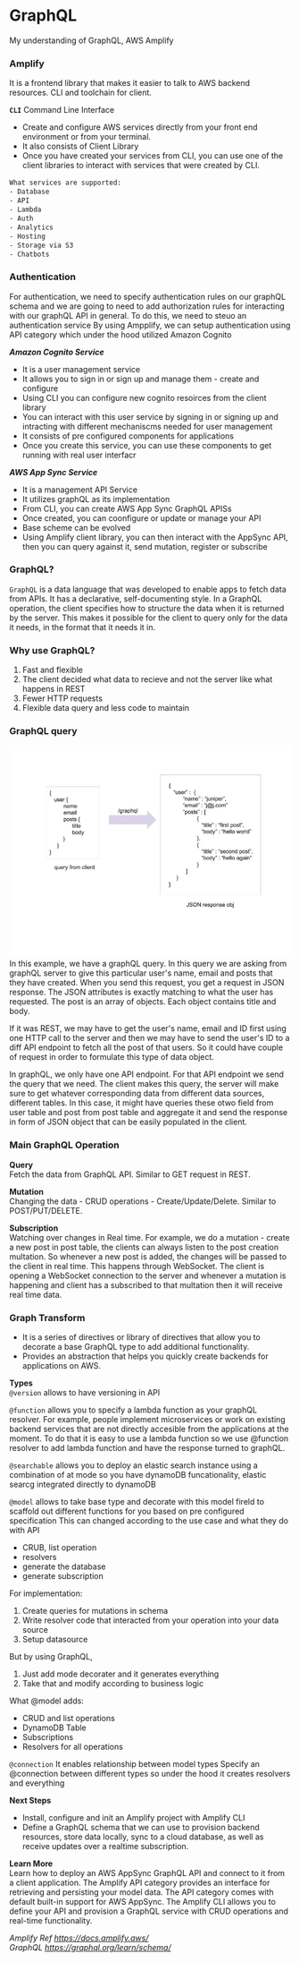 # GraphQL
My understanding of GraphQL, AWS Amplify

### Amplify 
It is a frontend library that makes it easier to talk to AWS backend resources. CLI and toolchain for client.

**`CLI`** Command Line Interface
- Create and configure AWS services directly from your front end environment or from your terminal.
- It also consists of Client Library
- Once you have created your services from CLI, you can use one of the client libraries to interact with services that were created by CLI.

```
What services are supported:
- Database
- API
- Lambda
- Auth
- Analytics
- Hosting
- Storage via S3
- Chatbots
```
### Authentication
For authentication, we need to specify authentication rules on our graphQL schema and we are going to need to add authorization rules for interacting with our graphQL API in general.
To do this, we need to steuo an authentication service
By using Ampplify, we can setup authentication using API category which under the hood utilized Amazon Cognito

***Amazon Cognito Service***
- It is a user management service
- It allows you to sign in or sign up and manage them - create and configure
- Using CLI you can configure new cognito resoirces from the client library
- You can interact with this user service by signing in or signing up and intracting with different mechaniscms needed for user management
- It consists of pre configured components for applications
- Once you create this service, you can use these components to get running with real user interfacr

***AWS App Sync Service***
- It is a management API Service
- It utilizes graphQL as its implementation
- From CLI, you can create AWS App Sync GraphQL APISs
- Once created, you can coonfigure or update or manage your API
- Base scheme can be evolved
- Using Amplify client library, you can then interact with the AppSync API, then you can query against it, send mutation, register or subscribe

### GraphQL?
`GraphQL` is a data language that was developed to enable apps to fetch data from APIs. It has a declarative, self-documenting style. In a GraphQL operation, the client specifies how to structure the data when it is returned by the server. This makes it possible for the client to query only for the data it needs, in the format that it needs it in.

### Why use GraphQL?
1. Fast and flexible
2. The client decided what data to recieve and not the server like what happens in REST
3. Fewer HTTP requests
4. Flexible data query and less code to maintain

### GraphQL query
<!-- ![](Images/graphqlquery.jpeg) -->
<img src="https://github.com/anmolraibhandare/GraphQL_Basics/blob/main/Images/graphqlquery.jpeg" width="700">
In this example, we have a graphQL query. In this query we are asking from graphQL server to give this particular user's name, email and posts that they have created. When you send this request, you get a request in JSON response. The JSON attributes is exactly matching to what the user has requested. The post is an array of objects. Each object contains title and body. 

If it was REST, we may have to get the user's name, email and ID first using one HTTP call to the server and then we may have to send the user's ID to a diff API endpoint to fetch all the post of that users. So it could have couple of request in order to formulate this type of data object.

In graphQL, we only have one API endpoint. For that API endpoint we send the query that we need. The client makes this query, the server will make sure to get whatever corresponding data from different data sources, different tables. In this case, it might have  queries these otwo field from user table and post from post table and aggregate it and send the response in form of JSON object that can be easily populated in the client.

### Main GraphQL Operation
**Query** \
Fetch the data from GraphQL API. Similar to GET request in REST.

**Mutation** \
Changing the data - CRUD operations - Create/Update/Delete. Similar to POST/PUT/DELETE.

**Subscription** \
Watching over changes in Real time. For example, we do a mutation - create a new post in post table, the clients can always listen to the post creation multation. So whenever a new post is added, the changes will be passed to the client in real time. This happens through WebSocket. The client is opening a WebSocket connection to the server and whenever a mutation is happening and client has a subscribed to that multation then it will receive real time data.

### Graph Transform 
- It is a series of directives or library of directives that allow you to decorate a base GraphQL type to add additional functionality.
- Provides an abstraction that helps you quickly create backends for applications on AWS.

**Types** \
`@version`
allows to have versioning in API

`@function`
allows you to specify a lambda function as your graphQL resolver. For example, people implement microservices or work on existing backend services that are not directly accesible from the applications at the moment. To do that it is easy to use a lambda function so we use @function resolver to add lambda function and have the response turned to graphQL.

`@searchable`
allows you to deploy an elastic search instance using a combination of at mode so you have dynamoDB funcationality, elastic searcg integrated directly to dynamoDB

`@model`
allows to take base type and decorate with this model fireld to scaffold out different functions for you based on pre configured specification
This can changed according to the use case and what they do with API
- CRUB, list operation
- resolvers
- generate the database
- generate subscription

For implementation:
1. Create queries for mutations in schema
2. Write resolver code that interacted from your operation into your data source
3. Setup datasource

But by using GraphQL,
1. Just add mode decorater and it generates everything
2. Take that and modify according to business logic

What @model adds:
- CRUD and list operations
- DynamoDB Table
- Subscriptions
- Resolvers for all operations

`@connection`
It enables relationship between model types
Specify an @connection between different types so under the hood it creates resolvers and everything 

**Next Steps** 
- Install, configure and init an Amplify project with Amplify CLI
- Define a GraphQL schema that we can use to provision backend resources, store data locally, sync to a cloud database, as well as receive updates over a realtime 
subscription.

**Learn More** \
Learn how to deploy an AWS AppSync GraphQL API and connect to it from a client application. The Amplify API category provides an interface for retrieving and persisting your model data. The API category comes with default built-in support for AWS AppSync. The Amplify CLI allows you to define your API and provision a GraphQL service with CRUD operations and real-time functionality.


_Amplify Ref https://docs.amplify.aws/_ \
_GraphQL https://graphql.org/learn/schema/_
